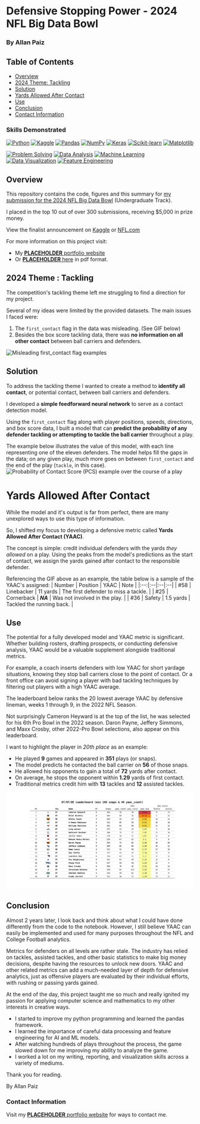 # Defensive Stopping Power - 2024 NFL Big Data Bowl
### By Allan Paiz

## Table of Contents
- [Overview](#overview)
- [2024 Theme: Tackling](#2024-theme--tackling)
- [Solution](#solution)
- [Yards Allowed After Contact](#yards-allowed-after-contact)
- [Use](#use)
- [Conclusion](#conclusion)
- [Contact Information](#contact-information)

### Skills Demonstrated

[![Python](https://img.shields.io/badge/Python-3776AB?logo=python&logoColor=fff)](#)
[![Kaggle](https://img.shields.io/badge/Kaggle-20BEFF?logo=kaggle&logoColor=fff)](#)
[![Pandas](https://img.shields.io/badge/Pandas-150458?logo=pandas&logoColor=fff)](#)
[![NumPy](https://img.shields.io/badge/NumPy-4DABCF?logo=numpy&logoColor=fff)](#)
[![Keras](https://img.shields.io/badge/Keras-D00000?style=flat&logo=keras&logoColor=white)](#)
[![Scikit-learn](https://img.shields.io/badge/-scikit--learn-%23F7931E?logo=scikit-learn&logoColor=white)](#)
[![Matplotlib](https://custom-icon-badges.demolab.com/badge/Matplotlib-71D291?logo=matplotlib&logoColor=fff)](#)

[![Problem Solving](https://img.shields.io/badge/Problem%20Solving-2ECC71?style=flat&logo=code&logoColor=white)](#)
[![Data Analysis](https://img.shields.io/badge/Data%20Analysis-3498DB?style=flat&logo=chart-bar&logoColor=white)](#)
[![Machine Learning](https://img.shields.io/badge/Machine%20Learning-E74C3C?style=flat&logo=brain&logoColor=white)](#)
[![Data Visualization](https://img.shields.io/badge/Data%20Visualization-9B59B6?style=flat&logo=chart-line&logoColor=white)](#)
[![Feature Engineering](https://img.shields.io/badge/Feature%20Engineering-F1C40F?style=flat&logo=tools&logoColor=white)](#)

## Overview
This repository contains the code, figures and this summary for [my submission for the 2024 NFL Big Data Bowl](https://www.kaggle.com/code/allanpaiz/defensive-stopping-power) (Undergraduate Track).

I placed in the top 10 out of over 300 submissions, receiving $5,000 in prize money.

View the finalist announcement on [Kaggle](https://www.kaggle.com/competitions/nfl-big-data-bowl-2024/discussion/472712) or [NFL.com](https://operations.nfl.com/gameday/analytics/big-data-bowl/2024-big-data-bowl-finalists/)

For more information on this project visit:
- My [**PLACEHOLDER** portfolio website](https://github.com/allanpaiz/Defensive_Stopping_Power)
- Or [**PLACEHOLDER** here](https://github.com/allanpaiz/Defensive_Stopping_Power) in pdf format.

## 2024 Theme : Tackling
The competition's tackling theme left me struggling to find a direction for my project.

Several of my ideas were limited by the provided datasets. The main issues I faced were:
1. The `first_contact` flag in the data was misleading. (See GIF below)
2. Besides the box score tackling data, there was **no information on all other contact** between ball carriers and defenders.

![Misleading first_contact flag examples](https://github.com/allanpaiz/Defensive_Stopping_Power/blob/main/figures/first_contact.gif)

## Solution
To address the tackling theme I wanted to create a method to **identify all contact**, or potential contact, between ball carriers and defenders.

I developed a **simple feedforward neural network** to serve as a contact detection model.

Using the `first_contact` flag along with player positions, speeds, directions, and box score data, I built a model that can **predict the probability of any defender tackling or attempting to tackle the ball carrier** throughout a play.

The example below illustrates the value of this model, with each line representing one of the eleven defenders.
The model helps fill the gaps in the data; on any given play, much more goes on between `first_contact` and the end of the play (`tackle`, in this case). 
![Probability of Contact Score (PCS) example over the course of a play](https://raw.githubusercontent.com/allanpaiz/Defensive_Stopping_Power/main/code/PCS_example.gif)

# Yards Allowed After Contact
While the model and it's output is far from perfect, there are many unexplored ways to use this type of information.

So, I shifted my focus to developing a defensive metric called **Yards Allowed After Contact (YAAC)**.

The concept is simple: credit individual defenders with the yards *they allowed* on a play. 
Using the peaks from the model's predictions as the start of contact, we assign the yards gained after contact to the responsible defender.

Referencing the GIF above as an example, the table below is a sample of the YAAC's assigned:
| Number | Position | YAAC | Note | 
|:--:|:--|:--|:--|
| #58 | Linebacker | 11 yards | The first defender to miss a tackle. |
| #25 | Cornerback | ***NA*** | Was not involved in the play. |
| #36 | Safety | 1.5 yards | Tackled the running back. |

## Use
The potential for a fully developed model and YAAC metric is significant.
Whether building rosters, drafting prospects, or conducting defensive analysis, YAAC would be a valuable supplement alongside traditional metrics.

For example, a coach inserts defenders with low YAAC for short yardage situations, knowing they stop ball carriers close to the point of contact.
Or a front office can avoid signing a player with bad tackling techniques by filtering out players with a high YAAC average.

The leaderboard below ranks the 20 lowest average YAAC by defensive lineman, weeks 1 through 9, in the 2022 NFL Season.

Not surprisingly Cameron Heyward is at the top of the list, he was selected for his 6th Pro Bowl in the 2022 season.
Daron Payne, Jeffery Simmons, and Maxx Crosby, other 2022-Pro Bowl selections, also appear on this leaderboard.

I want to highlight the player in *20th place* as an example:
- He played **9** games and appeared in **351** plays (or snaps).
- The model predicts he contacted the ball carrier on **56** of those snaps.
- He allowed his opponents to gain a total of **72** yards after contact.
- On average, he stops the opponent within **1.29** yards of first contact.
- Traditional metrics credit him with **13** tackles and **12** assisted tackles.

![](https://raw.githubusercontent.com/allanpaiz/Defensive_Stopping_Power/refs/heads/main/figures/DL_leaderboard.png)

## Conclusion
Almost 2 years later, I look back and think about what I could have done differently from the code to the notebook. However, I still believe YAAC can easily be implemented and used for many purposes throughout the NFL and College Football analytics.

Metrics for defenders on all levels are rather stale. The industry has relied on tackles, assisted tackles, and other basic statistics to make big money decisions, despite having the resources to unlock new doors.
YAAC and other related metrics can add a much-needed layer of depth for defensive analytics, just as offensive players are evaluated by their individual efforts, with rushing or passing yards gained.

At the end of the day, this project taught me so much and really ignited my passion for applying computer science and mathematics to my other interests in creative ways.
- I started to improve my python programming and learned the pandas framework.
- I learned the importance of careful data processing and feature engineering for AI and ML models.
- After watching hundreds of plays throughout the process, the game slowed down for me improving my ability to analyze the game.
- I worked a lot on my writing, reporting, and visualization skills across a variety of mediums. 

Thank you for reading.

By Allan Paiz

### Contact Information
Visit my [**PLACEHOLDER** portfolio website](https://github.com/allanpaiz/Defensive_Stopping_Power) for ways to contact me.
